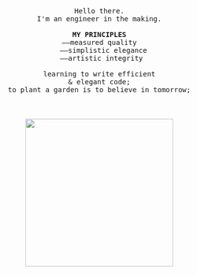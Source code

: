 <p align="center">
   <br>
   <br>
   <br>
   <samp>Hello there.<br>I'm an engineer in the making.<br><br><b>MY PRINCIPLES</b><br>&mdash;&mdash;measured quality<br>
   &nbsp;&nbsp;&mdash;&mdash;simplistic elegance<br>
   &nbsp;&mdash;&mdash;artistic integrity<br>
   <br>learning to write efficient<br>& elegant code;<br>to plant a garden is to believe in tomorrow;</samp>
   <br>
   <br>
   <br>
   <br>
   <img src=https://media1.giphy.com/media/l41lIjT4m7KCZGmg8/giphy.gif?cid=790b76114aa616ec78ffec9a03b77059f8ca18e7d0e4df4e&rid=giphy.gif&ct=g" width="300px">
</p>

<!--
[Laurene Boglio](https://giphy.com/boglio)
[@chemical_sisters](https://giphy.com/chemical_sister)
<br>MY PRINCIPLES<br><br><b>#measuredQuality #simplisticElegance #artisticIntegrity</b><br>
   <img src="https://64.media.tumblr.com/845123c6fdb5b67a6786fe2223b29914/tumblr_msrmq9tJmh1r1r78ao1_1280.gifv" width="500px"><br>

->
